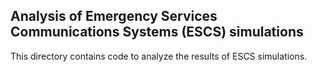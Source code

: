 ## Analysis of Emergency Services Communications Systems (ESCS) simulations

This directory contains code to analyze the results of ESCS simulations.